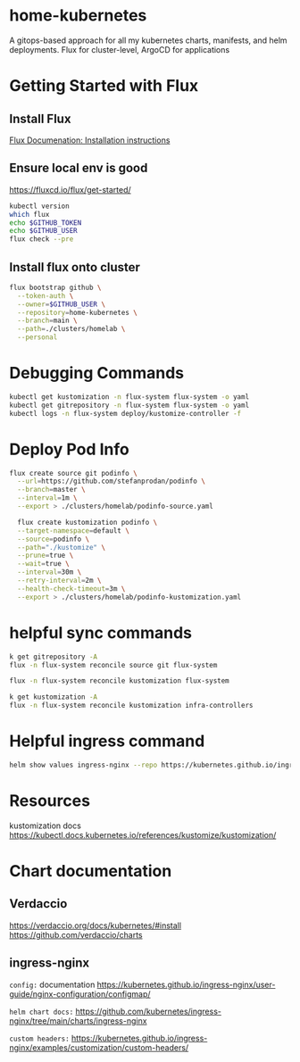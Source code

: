 # home-kubernetes
A gitops-based approach for all my kubernetes charts, manifests, and helm deployments. Flux for cluster-level, ArgoCD for applications


# Getting Started with Flux

## Install Flux

[Flux Documenation: Installation instructions](https://fluxcd.io/flux/installation/#install-the-flux-cli)

## Ensure local env is good

https://fluxcd.io/flux/get-started/

```sh
kubectl version
which flux
echo $GITHUB_TOKEN
echo $GITHUB_USER
flux check --pre
```

## Install flux onto cluster

```sh
flux bootstrap github \
  --token-auth \
  --owner=$GITHUB_USER \
  --repository=home-kubernetes \
  --branch=main \
  --path=./clusters/homelab \
  --personal
```

# Debugging Commands

```sh
kubectl get kustomization -n flux-system flux-system -o yaml
kubectl get gitrepository -n flux-system flux-system -o yaml
kubectl logs -n flux-system deploy/kustomize-controller -f
```

# Deploy Pod Info

```sh
flux create source git podinfo \
  --url=https://github.com/stefanprodan/podinfo \
  --branch=master \
  --interval=1m \
  --export > ./clusters/homelab/podinfo-source.yaml
```

```sh
  flux create kustomization podinfo \
  --target-namespace=default \
  --source=podinfo \
  --path="./kustomize" \
  --prune=true \
  --wait=true \
  --interval=30m \
  --retry-interval=2m \
  --health-check-timeout=3m \
  --export > ./clusters/homelab/podinfo-kustomization.yaml
```

# helpful sync commands

```sh
k get gitrepository -A
flux -n flux-system reconcile source git flux-system

flux -n flux-system reconcile kustomization flux-system

k get kustomization -A
flux -n flux-system reconcile kustomization infra-controllers

```
# Helpful ingress command

```sh
helm show values ingress-nginx --repo https://kubernetes.github.io/ingress-nginx > temp.yaml
```

# Resources

kustomization docs
https://kubectl.docs.kubernetes.io/references/kustomize/kustomization/

# Chart documentation

## Verdaccio
https://verdaccio.org/docs/kubernetes/#install
https://github.com/verdaccio/charts

## ingress-nginx

`config:` documentation https://kubernetes.github.io/ingress-nginx/user-guide/nginx-configuration/configmap/

`helm chart docs:` https://github.com/kubernetes/ingress-nginx/tree/main/charts/ingress-nginx

`custom headers:`
https://kubernetes.github.io/ingress-nginx/examples/customization/custom-headers/